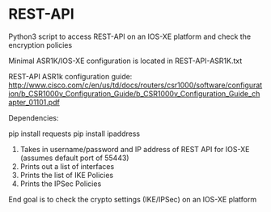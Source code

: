 # REST-API
Python3 script to access REST-API on an IOS-XE platform and check the encryption
policies

Minimal ASR1K/IOS-XE configuration is located in REST-API-ASR1K.txt

REST-API ASR1k configuration guide:
http://www.cisco.com/c/en/us/td/docs/routers/csr1000/software/configuration/b_CSR1000v_Configuration_Guide/b_CSR1000v_Configuration_Guide_chapter_01101.pdf


Dependencies:

pip install requests
pip install ipaddress


 1. Takes in username/password and IP address of REST API for IOS-XE (assumes default port of 55443)
 2. Prints out a list of interfaces
 3. Prints the list of IKE Policies
 4. Prints the IPSec Policies


End goal is to check the crypto settings (IKE/IPSec) on an IOS-XE platform
